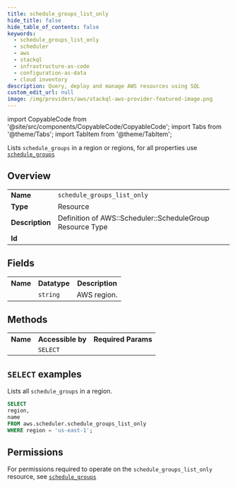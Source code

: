 ```yaml
---
title: schedule_groups_list_only
hide_title: false
hide_table_of_contents: false
keywords:
  - schedule_groups_list_only
  - scheduler
  - aws
  - stackql
  - infrastructure-as-code
  - configuration-as-data
  - cloud inventory
description: Query, deploy and manage AWS resources using SQL
custom_edit_url: null
image: /img/providers/aws/stackql-aws-provider-featured-image.png
---
```


import CopyableCode from '@site/src/components/CopyableCode/CopyableCode';
import Tabs from '@theme/Tabs';
import TabItem from '@theme/TabItem';

Lists <code>schedule_groups</code> in a region or regions, for all properties use <a href="/providers/aws/serviceName/schedule_groups/"><code>schedule_groups</code></a>

## Overview
<table><tbody>
<tr><td><b>Name</b></td><td><code>schedule_groups_list_only</code></td></tr>
<tr><td><b>Type</b></td><td>Resource</td></tr>
<tr><td><b>Description</b></td><td>Definition of AWS::Scheduler::ScheduleGroup Resource Type</td></tr>
<tr><td><b>Id</b></td><td><CopyableCode code="aws.scheduler.schedule_groups_list_only" /></td></tr>
</tbody></table>

## Fields
<table><tbody><tr><th>Name</th><th>Datatype</th><th>Description</th></tr><tr><td><CopyableCode code="region" /></td><td><code>string</code></td><td>AWS region.</td></tr>
</tbody></table>

## Methods

<table><tbody>
  <tr>
    <th>Name</th>
    <th>Accessible by</th>
    <th>Required Params</th>
  </tr>
  <tr>
    <td><CopyableCode code="list_resources" /></td>
    <td><code>SELECT</code></td>
    <td><CopyableCode code="region" /></td>
  </tr>
</tbody></table>

## `SELECT` examples
Lists all <code>schedule_groups</code> in a region.
```sql
SELECT
region,
name
FROM aws.scheduler.schedule_groups_list_only
WHERE region = 'us-east-1';
```


## Permissions

For permissions required to operate on the <code>schedule_groups_list_only</code> resource, see <a href="/providers/aws/scheduler/schedule_groups/#permissions"><code>schedule_groups</code></a>

